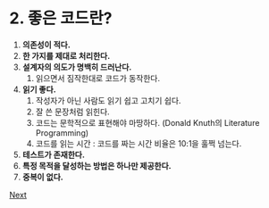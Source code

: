 # 2. 좋은 코드란?

1. **의존성이 적다.**
2. **한 가지를 제대로 처리한다.**
3. **설계자의 의도가 명백히 드러난다.**
   1. 읽으면서 짐작한대로 코드가 동작한다.
4. **읽기 좋다.**
   1. 작성자가 아닌 사람도 읽기 쉽고 고치기 쉽다.
   2. 잘 쓴 문장처럼 읽힌다.
   3. 코드는 문학적으로 표현해야 마땅하다. \(Donald Knuth의 Literature Programming\)
   4. 코드를 읽는 시간 : 코드를 짜는 시간 비율은 10:1을 훌쩍 넘는다.
5. **테스트가 존재한다.**
6. **특정 목적을 달성하는 방법은 하나만 제공한다.**
7. **중복이 없다.**



[Next](1/3..md)